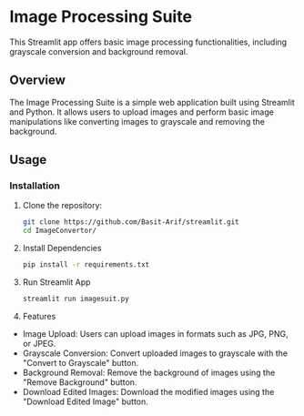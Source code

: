 # Image Processing Suite

This Streamlit app offers basic image processing functionalities, including grayscale conversion and background removal.

## Overview

The Image Processing Suite is a simple web application built using Streamlit and Python. It allows users to upload images and perform basic image manipulations like converting images to grayscale and removing the background.

## Usage

### Installation

1. Clone the repository:

   ```bash
   git clone https://github.com/Basit-Arif/streamlit.git
   cd ImageConvertor/
2. Install Dependencies 
   ```bash
   pip install -r requirements.txt
3. Run Streamlit App
    ```bash
    streamlit run imagesuit.py
4. Features
- Image Upload: Users can upload images in formats such as JPG, PNG, or JPEG.
- Grayscale Conversion: Convert uploaded images to grayscale with the "Convert to Grayscale" button.
- Background Removal: Remove the background of images using the "Remove Background" button.
- Download Edited Images: Download the modified images using the "Download Edited Image" button.


